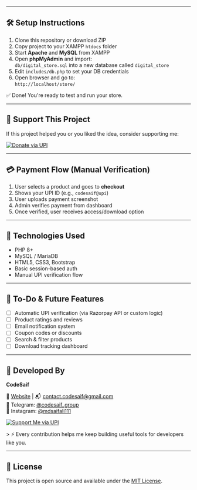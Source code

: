 
---

## 🛠️ Setup Instructions

1. Clone this repository or download ZIP
2. Copy project to your XAMPP `htdocs` folder
3. Start **Apache** and **MySQL** from XAMPP
4. Open **phpMyAdmin** and import:  
   `db/digital_store.sql` into a new database called `digital_store`
5. Edit `includes/db.php` to set your DB credentials
6. Open browser and go to:  
   `http://localhost/store/`

✅ Done! You're ready to test and run your store.

---

## 💖 Support This Project

If this project helped you or you liked the idea, consider supporting me:

[![Donate via UPI](https://img.shields.io/badge/Donate-UPI-blueviolet?style=for-the-badge&logo=buymeacoffee)](https://codesaif.in/tools/upi-pay-link/pay.php?id=pay_6827e5049fe76)



---

## 💳 Payment Flow (Manual Verification)

1. User selects a product and goes to **checkout**
2. Shows your UPI ID (e.g., `codesaif@upi`)
3. User uploads payment screenshot
4. Admin verifies payment from dashboard
5. Once verified, user receives access/download option

---

## 🚀 Technologies Used

- PHP 8+
- MySQL / MariaDB
- HTML5, CSS3, Bootstrap
- Basic session-based auth
- Manual UPI verification flow

---

## 📌 To-Do & Future Features

- [ ] Automatic UPI verification (via Razorpay API or custom logic)
- [ ] Product ratings and reviews
- [ ] Email notification system
- [ ] Coupon codes or discounts
- [ ] Search & filter products
- [ ] Download tracking dashboard

---

## 🤝 Developed By
**CodeSaif**  

🔗 [Website](https://codesaif.in) | 📬 [contact.codesaif@gmail.com](mailto:contact.codesaif@gmail.com)  
📱 Telegram: [@codesaif_group](https://t.me/codesaif_group)  
📸 Instagram: [@mdsaifali111](https://instagram.com/mdsaifali111)

<p align="left">
  <a href="https://codesaif.in/tools/upi-pay-link/pay.php?id=pay_6827e5049fe76" target="_blank">
    <img src="https://img.shields.io/badge/Support%20Via-UPI-blue?style=for-the-badge&logo=googlepay" alt="Support Me via UPI" />
  </a>
</p>
> ⚡ Every contribution helps me keep building useful tools for developers like you.



---

## 📜 License

This project is open source and available under the [MIT License](LICENSE).

